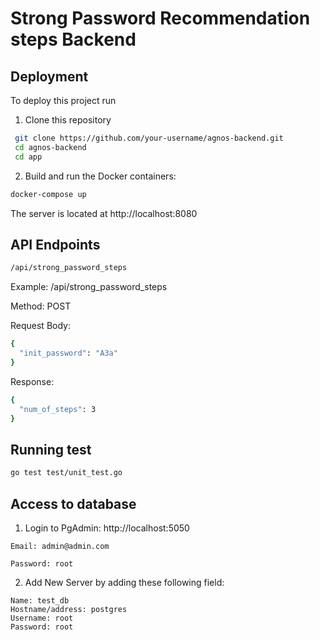 
# Strong Password Recommendation steps Backend





## Deployment

To deploy this project run

1. Clone this repository

  ```bash
   git clone https://github.com/your-username/agnos-backend.git
   cd agnos-backend
   cd app
   ```
2. Build and run the Docker containers:

```bash
docker-compose up  
```


The server is located at http://localhost:8080

## API Endpoints
```bash 
/api/strong_password_steps
```

Example: /api/strong_password_steps

Method: POST

Request Body:
```bash
{
  "init_password": "A3a"
}
```
Response:
```bash
{
  "num_of_steps": 3
}
```

## Running test
```bash
go test test/unit_test.go
```

## Access to database
1. Login to PgAdmin: http://localhost:5050

```
Email: admin@admin.com

Password: root
```

2. Add New Server by adding these following field:
```
Name: test_db
Hostname/address: postgres
Username: root
Password: root
```
